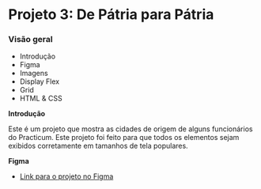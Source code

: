# Projeto 3: De Pátria para Pátria
### Visão geral    
* Introdução  
* Figma  
* Imagens  
* Display Flex
* Grid
* HTML & CSS
  
**Introdução**    
  
Este é um projeto que mostra as cidades de origem de alguns funcionários do Practicum. Este projeto foi feito para que todos os elementos sejam exibidos corretamente em tamanhos de tela populares.  

  
**Figma**  
  
* [Link para o projeto no Figma](https://jessicawoolston.github.io/web_project_3_ptbr/)  
  

  
  
  
